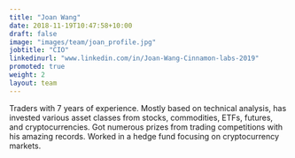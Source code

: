 ```yaml
---
title: "Joan Wang"
date: 2018-11-19T10:47:58+10:00
draft: false
image: "images/team/joan_profile.jpg"
jobtitle: "CIO"
linkedinurl: "www.linkedin.com/in/Joan-Wang-Cinnamon-labs-2019"
promoted: true
weight: 2
layout: team
---
```


Traders with 7 years of experience. Mostly based on technical analysis, has invested various asset classes from stocks, commodities, ETFs, futures, and cryptocurrencies. Got numerous prizes from trading competitions with his amazing records. Worked in a hedge fund focusing on cryptocurrency markets.
